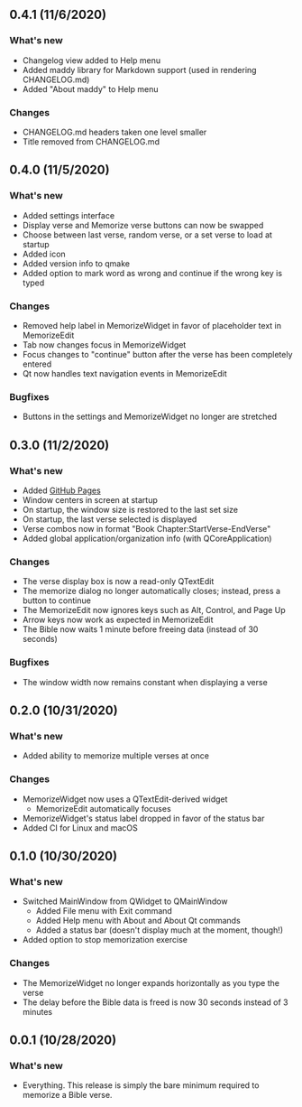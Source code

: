 ## 0.4.1 (11/6/2020)
### What's new
- Changelog view added to Help menu
- Added maddy library for Markdown support (used in rendering CHANGELOG.md)
- Added "About maddy" to Help menu

### Changes
- CHANGELOG.md headers taken one level smaller
- Title removed from CHANGELOG.md

## 0.4.0 (11/5/2020)
### What's new
- Added settings interface
- Display verse and Memorize verse buttons can now be swapped
- Choose between last verse, random verse, or a set verse to load at startup
- Added icon
- Added version info to qmake
- Added option to mark word as wrong and continue if the wrong key is typed

### Changes
- Removed help label in MemorizeWidget in favor of placeholder text in MemorizeEdit
- Tab now changes focus in MemorizeWidget
- Focus changes to "continue" button after the verse has been completely entered
- Qt now handles text navigation events in MemorizeEdit

### Bugfixes
- Buttons in the settings and MemorizeWidget no longer are stretched

## 0.3.0 (11/2/2020)
### What's new
- Added [GitHub Pages](https://lorendb.github.io)
- Window centers in screen at startup
- On startup, the window size is restored to the last set size
- On startup, the last verse selected is displayed
- Verse combos now in format "Book Chapter:StartVerse-EndVerse"
- Added global application/organization info (with QCoreApplication)

### Changes
- The verse display box is now a read-only QTextEdit
- The memorize dialog no longer automatically closes; instead, press a button to continue
- The MemorizeEdit now ignores keys such as Alt, Control, and Page Up
- Arrow keys now work as expected in MemorizeEdit
- The Bible now waits 1 minute before freeing data (instead of 30 seconds)

### Bugfixes
- The window width now remains constant when displaying a verse

## 0.2.0 (10/31/2020)
### What's new
- Added ability to memorize multiple verses at once

### Changes
- MemorizeWidget now uses a QTextEdit-derived widget
  - MemorizeEdit automatically focuses
- MemorizeWidget's status label dropped in favor of the status bar
- Added CI for Linux and macOS

## 0.1.0 (10/30/2020)
### What's new
- Switched MainWindow from QWidget to QMainWindow
  - Added File menu with Exit command
  - Added Help menu with About and About Qt commands
  - Added a status bar (doesn't display much at the moment, though!)
- Added option to stop memorization exercise

### Changes
- The MemorizeWidget no longer expands horizontally as you type the verse
- The delay before the Bible data is freed is now 30 seconds instead of 3 minutes

## 0.0.1 (10/28/2020)
### What's new
- Everything. This release is simply the bare minimum required to memorize a Bible verse.